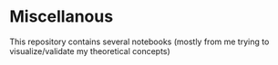 # Miscellanous
This repository contains several notebooks (mostly from me trying to visualize/validate my theoretical concepts) 
